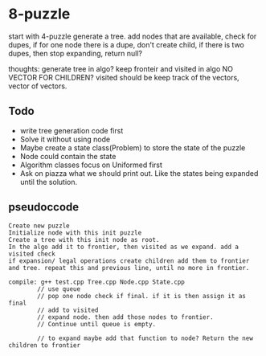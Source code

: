 # 8-puzzle
start with 4-puzzle
generate a tree.
add nodes that are available, check for dupes, if for one node there is a dupe, don't create child, if there is two dupes, then stop expanding, return null?

thoughts:
generate tree in algo?
keep fronteir and visited in algo
NO VECTOR FOR CHILDREN?
visited should be keep track of the vectors, vector of vectors.
## Todo 
* write tree generation code first
* Solve it without using node
* Maybe create a state class(Problem) to store the state of the puzzle
* Node could contain the state
* Algorithm classes focus on Uniformed first
* Ask on piazza what we should print out. Like the states being expanded until the solution.

## pseudoccode
```
Create new puzzle
Initialize node with this init puzzle
Create a tree with this init node as root.
In the algo add it to frontier, then visited as we expand. add a visited check
if expansion/ legal operations create children add them to frontier and tree. repeat this and previous line, until no more in frontier.
```

```
compile: g++ test.cpp Tree.cpp Node.cpp State.cpp
        // use queue
        // pop one node check if final. if it is then assign it as final
        // add to visited
        // expand node. then add those nodes to frontier.
        // Continue until queue is empty.
        
        // to expand maybe add that function to node? Return the new children to frontier

```